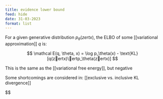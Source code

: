 ```yaml
---
title: evidence lower bound
feed: hide
date: 31-03-2023
format: list
---
```



For a given generative distribution $p_\theta(zertx)$, the ELBO of some [[variational approximation]] $q$ is:


$$
	\mathcal E(q, \theta, x) = \log p_\theta(x) - \text{KL}[q(zertx)\ertp_\theta(zertx)]
$$



This is the same as the [[variational free energy]], but negative

Some shortcomings are considered in: [[exclusive vs. inclusive KL divergence]]

$$